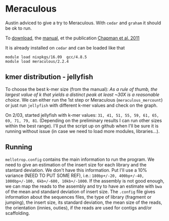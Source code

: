# Meraculous

Austin adviced to give a try to Meraculous. With `cedar` and `graham` it should be ok to run.

To [download](https://jgi.doe.gov/data-and-tools/meraculous/), the [manual](http://1ofdmq2n8tc36m6i46scovo2e.wpengine.netdna-cdn.com/wp-content/uploads/2014/12/Manual.pdf), et the publication [Chapman et al. 2011](http://journals.plos.org/plosone/article?id=10.1371/journal.pone.0023501)

It is already installed on `cedar` and can be loaded like that
```
module load nixpkgs/16.09  gcc/4.8.5
module load meraculous/2.2.4
```
## kmer distribution - jellyfish

To choose the best k-mer size (from the manual): *As a rule of thumb, the largest value of k that yields a distinct peak at least ~30X is a reasonable choice*. We can either run the 1st step or Meraculous (`meraculous_mercount`) or just run `jellyfish` with different k-mer values and check on the graph.

On 2/03, started jellyfish with k-mer values: `31, 41, 51, 55, 59, 61, 65, 69, 71, 79, 81`. (Depending on the preliminary results I can run other sizes within the best range). I'll put the script up on github when I'll be sure it is running without issue (in case we need to load more modules, libraries...).

## Running

`mellotrop.config` contains the main information to run the program. We need to give an estimation of the insert size for each library and the stantard deviation. We don't have this information. Put I'll use a 10\% variance (NEED TO PUT SOME REF), i.e.: `180bp+/-20, 400bp+/-40, 1000bp+/-100, 6kb+/-600, 10kb+/-1000`. If the assembly is not good enough, we can map the reads to the assembly and try to have an estimate with `bwa` of the mean and standard deviation of insert size. The `.config` file gives information about the sequences files, the type of library (fragment or jumping), the insert size, its standard deviation, the mean size of the reads, the orientation (innies, outies), if the reads are used for contigs and/or scaffolding.
